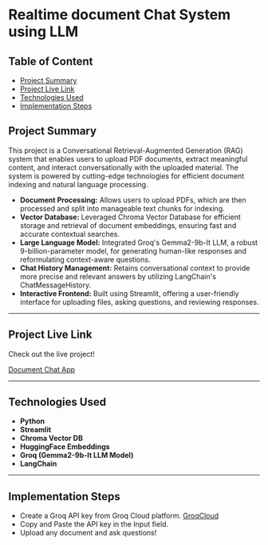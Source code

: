 # Realtime document Chat System using LLM

## Table of Content

- [Project Summary](#project-summary)
- [Project Live Link](#project-live-link)
- [Technologies Used](#technologies-used)
- [Implementation Steps](#implementation-steps)

## Project Summary

This project is a Conversational Retrieval-Augmented Generation (RAG) system that enables users to upload PDF documents, extract meaningful content, and interact conversationally with the uploaded material. The system is powered by cutting-edge technologies for efficient document indexing and natural language processing.

- **Document Processing:** Allows users to upload PDFs, which are then processed and split into manageable text chunks for indexing.
- **Vector Database:** Leveraged Chroma Vector Database for efficient storage and retrieval of document embeddings, ensuring fast and accurate contextual searches.
- **Large Language Model:** Integrated Groq's Gemma2-9b-It LLM, a robust 9-billion-parameter model, for generating human-like responses and reformulating context-aware questions.
- **Chat History Management:** Retains conversational context to provide more precise and relevant answers by utilizing LangChain's ChatMessageHistory.
- **Interactive Frontend:** Built using Streamlit, offering a user-friendly interface for uploading files, asking questions, and reviewing responses.

---

## Project Live Link

Check out the live project!

[Document Chat App](https://rag-q-a-with-pdf-fnappldaix8hqxrd6niqqia.streamlit.app/)

---

## Technologies Used

- **Python**
- **Streamlit**
- **Chroma Vector DB**
- **HuggingFace Embeddings**
- **Groq (Gemma2-9b-It LLM Model)**
- **LangChain**

---

## Implementation Steps

- Create a Groq API key from Groq Cloud platform. [GroqCloud](https://console.groq.com/login)
- Copy and Paste the API key in the Input field.
- Upload any document and ask questions!


